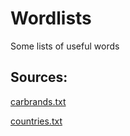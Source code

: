 # Wordlists
Some lists of useful words


## Sources:
[carbrands.txt](https://www.carlogos.org/car-brands-a-z/)

[countries.txt](https://www.worldometers.info/geography/alphabetical-list-of-countries/)
